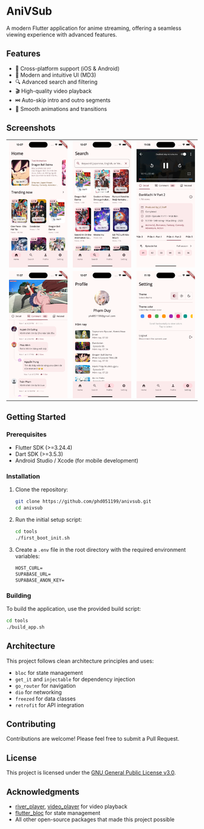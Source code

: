 # AniVSub

A modern Flutter application for anime streaming, offering a seamless viewing experience with advanced features.

## Features

- 🎯 Cross-platform support (iOS & Android)
- 🎨 Modern and intuitive UI (MD3)
- 🔍 Advanced search and filtering
- 🎬 High-quality video playback
- ⏭️ Auto-skip intro and outro segments
- 💫 Smooth animations and transitions

## Screenshots

<table>
   <tr>
      <td>
         <img width="250px" src="screenshots/simulator_screenshot_9AC9505F-1921-4927-A2AF-C5EE634D312D.png">
      </td>
      <td>
         <img width="250px" src="screenshots/simulator_screenshot_339899C9-BD3D-4338-AD73-7EBB275164E8.png">
      </td>
      <td>
         <img width="250px" src="screenshots/simulator_screenshot_6C13C370-2796-4789-B256-44912AA76733.png">
      </td>
   </tr>
   <tr>
      <td>
         <img width="250px" src="screenshots/simulator_screenshot_2B8C8E5E-F6B4-4E39-91A1-192269F17043.png">
      </td>
      <td>
         <img width="250px" src="screenshots/simulator_screenshot_362D1B89-2239-4CAE-AC74-8431A2060463.png">
      </td>
      <td>
         <img width="250px" src="screenshots/simulator_screenshot_AE0A6C47-9CB9-428E-86C1-02FFB4105457.png">
      </td>
   </tr>
</table>

## Getting Started

### Prerequisites

- Flutter SDK (>=3.24.4)
- Dart SDK (>=3.5.3)
- Android Studio / Xcode (for mobile development)

### Installation

1. Clone the repository:

   ```bash
   git clone https://github.com/phd051199/anivsub.git
   cd anivsub
   ```

2. Run the initial setup script:

   ```bash
   cd tools
   ./first_boot_init.sh
   ```

3. Create a `.env` file in the root directory with the required environment variables:
   ```env
   HOST_CURL=
   SUPABASE_URL=
   SUPABASE_ANON_KEY=
   ```

### Building

To build the application, use the provided build script:

```bash
cd tools
./build_app.sh
```

## Architecture

This project follows clean architecture principles and uses:

- `bloc` for state management
- `get_it` and `injectable` for dependency injection
- `go_router` for navigation
- `dio` for networking
- `freezed` for data classes
- `retrofit` for API integration

## Contributing

Contributions are welcome! Please feel free to submit a Pull Request.

## License

This project is licensed under the [GNU General Public License v3.0](LICENSE).

## Acknowledgments

- [river_player](https://pub.dev/packages/river_player), [video_player](https://pub.dev/packages/video_player) for video playback
- [flutter_bloc](https://pub.dev/packages/flutter_bloc) for state management
- All other open-source packages that made this project possible
